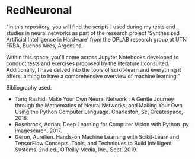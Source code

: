 # RedNeuronal

"In this repository, you will find the scripts I used during my tests and studies in neural networks as part of the research project 'Synthesized Artificial Intelligence in Hardware' from the DPLAB research group at UTN FRBA, Buenos Aires, Argentina.

Within this space, you'll come across Jupyter Notebooks developed to conduct tests and exercises proposed by the literature I consulted. Additionally, I have delved into the tools of scikit-learn and everything it offers, aiming to have a comprehensive overview of machine learning."

Bibliography used:

+ Tariq Rashid. Make Your Own Neural Network : A Gentle Journey through the Mathematics of Neural Networks, and Making Your Own Using the Python Computer Language. Charleston, Sc, Createspace, 2016.
+ Rosebrock, Adrian. Deep Learning for Computer Vision with Python. py imagesearch, 2017.
+ Géron, Aurélien. Hands-on Machine Learning with Scikit-Learn and TensorFlow Concepts, Tools, and Techniques to Build Intelligent Systems. 2nd ed., O’Reilly Media, Inc., Sept. 2019.
